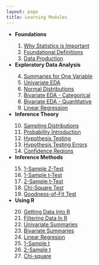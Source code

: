 ```yaml
---
layout: page
title: Learning Modules
---
```


<ul style="list-style-type= none;">
  <li><b>Foundations</b></li>
    <ol type="1" start="1">
      <li><a href="WhyStats.html">Why Statistics is Important</a></li>
      <li><a href="FoundationalDefns.html">Foundational Definitions</a></li>
      <li><a href="DataProduction.html">Data Production</a></li>
    </ol>
  <li><b>Exploratory Data Analysis</b></li>
    <ol type="1" start="4">
      <li><a href="SumVar1.html">Summaries for One Variable</a></li>
      <li><a href="UnivEda.html">Univariate EDA</a></li>
      <li><a href="NormalDist.html">Normal Distributions</a></li>
      <li><a href="BEDACat.html">Bivariate EDA - Categorical</a></li>
      <li><a href="BEDAQuant.html">Bivariate EDA - Quantitative</a></li>
      <li><a href="LinearRegression.html">Linear Regression</a></li>
    </ol>
  <li><b>Inference Theory</b></li>
    <ol type="1" start="10">
      <li><a href="SamplingDist.html">Sampling Distributions</a></li>
      <li><a href="Probability.html">Probability Introduction</a></li>
      <li><a href="HypTesting.html">Hypothesis Testing</a></li>
      <li><a href="HypTestingErrs.html">Hypothesis Testing Errors</a></li>
      <li><a href="ConfRegions.html">Confidence Regions</a></li>
    </ol>
  <li><b>Inference Methods</b></li>
    <ol type="1" start="15">
      <li><a href="1SampleZ.html">1-Sample Z-Test</a></li>
      <li><a href="1Samplet.html">1-Sample t-Test</a></li>
      <li><a href="2Samplet.html">2-Sample t-Test</a></li>
      <li><a href="ChiSquare.html">Chi-Square Test</a></li>
      <li><a href="GOFTest.html">Goodness-of-Fit Test</a></li>
    </ol>
  <li><b>Using R</b></li>
    <ol type="1" start="20">
      <li><a href="RData.html">Getting Data Into R</a></li>
      <li><a href="RFilter.html">Filtering Data In R</a></li>
      <li><a href="RUniv.html">Univariate Summaries</a></li>
      <li><a href="RBiv.html">Bivariate Summaries</a></li>
      <li><a href="RRegression.html">Linear Regresion</a></li>
      <li><a href="Rt1.html">1-Sample t</a></li>
      <li><a href="Rt2.html">2-Sample t</a></li>
      <li><a href="RChi.html">Chi-square</a></li>
    </ol>
</ol>
